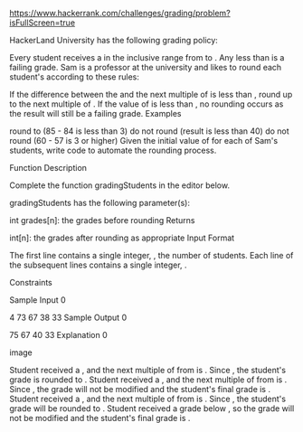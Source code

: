 https://www.hackerrank.com/challenges/grading/problem?isFullScreen=true

HackerLand University has the following grading policy:

Every student receives a  in the inclusive range from  to .
Any  less than  is a failing grade.
Sam is a professor at the university and likes to round each student's  according to these rules:

If the difference between the  and the next multiple of  is less than , round  up to the next multiple of .
If the value of  is less than , no rounding occurs as the result will still be a failing grade.
Examples

 round to  (85 - 84 is less than 3)
 do not round (result is less than 40)
 do not round (60 - 57 is 3 or higher)
Given the initial value of  for each of Sam's  students, write code to automate the rounding process.

Function Description

Complete the function gradingStudents in the editor below.

gradingStudents has the following parameter(s):

int grades[n]: the grades before rounding
Returns

int[n]: the grades after rounding as appropriate
Input Format

The first line contains a single integer, , the number of students.
Each line  of the  subsequent lines contains a single integer, .

Constraints

Sample Input 0

4
73
67
38
33
Sample Output 0

75
67
40
33
Explanation 0

image

Student  received a , and the next multiple of  from  is . Since , the student's grade is rounded to .
Student  received a , and the next multiple of  from  is . Since , the grade will not be modified and the student's final grade is .
Student  received a , and the next multiple of  from  is . Since , the student's grade will be rounded to .
Student  received a grade below , so the grade will not be modified and the student's final grade is .